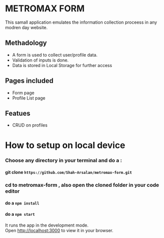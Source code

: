 # METROMAX FORM

This samall application emulates the information collection proceess in any modren day website.

## Methadology 

- A form is used to collect user/profile data. 
- Validation of inputs is done.
- Data is stored in Local Storage for further access

## Pages included 

- Form page
- Profile List page

## Featues 

- CRUD on profiles 


# How to setup on local device 

### Choose any directory in your terminal and do a :

#### git clone `https://github.com/Shah-Arsalan/metromax-form.git`

### cd to metromax-form , also open the cloned folder in your code editor 

#### do a `npm install` 

#### do a `npm start`


It runs the app in the development mode.\
Open [http://localhost:3000](http://localhost:3000) to view it in your browser.

